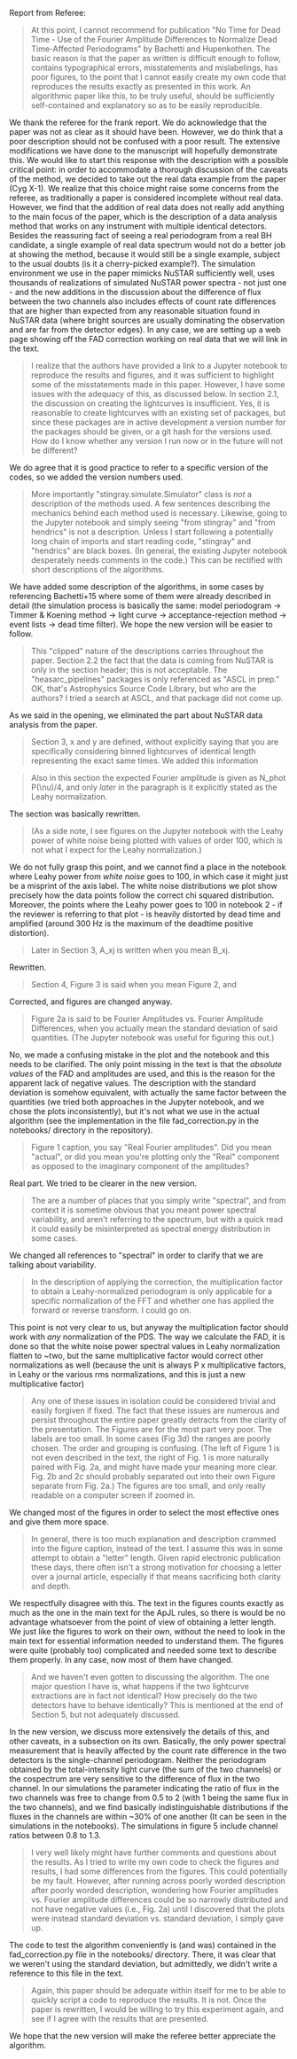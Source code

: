 Report from Referee:

> At this point, I cannot recommend for publication "No Time for Dead Time - Use of the Fourier Amplitude Differences to Normalize Dead Time-Affected Periodograms" by Bachetti and Hupenkothen. The basic reason is that the paper as written is difficult enough to follow, contains typographical errors, misstatements and mislabelings, has poor figures, to the point that I cannot easily create my own code that reproduces the results exactly as presented in this work. An algorithmic paper like this, to be truly useful, should be sufficiently self-contained and explanatory so as to be easily reproducible.

We thank the referee for the frank report. We do acknowledge that the paper was not as clear as it should have been. However, we do think that a poor description should not be confused with a poor result. The extensive modifications we have done to the manuscript will hopefully demonstrate this. We would like to start this response with the description with a possible critical point: in order to accommodate a thorough discussion of the caveats of the method, we decided to take out the real data example from the paper (Cyg X-1). We realize that this choice might raise some concerns from the referee, as traditionally a paper is considered incomplete without real data. However, we find that the addition of real data does not really add anything to the main focus of the paper, which is the description of a data analysis method that works on any instrument with multiple identical detectors. Besides the reassuring fact of seeing a real periodogram from a real BH candidate, a single example of real data spectrum would not do a better job at showing the method, because it would still be a single example, subject to the usual doubts (is it a cherry-picked example?). The simulation environment we use in the paper mimicks NuSTAR sufficiently well, uses thousands of realizations of simulated NuSTAR power spectra - not just one - and the new additions in the discussion about the difference of flux between the two channels also includes effects of count rate differences that are higher than expected from any reasonable situation found in NuSTAR data (where bright sources are usually dominating the observation and are far from the detector edges). In any case, we are setting up a web page showing off the FAD correction working on real data that we will link in the text.

> I realize that the authors have provided a link to a Jupyter notebook to reproduce the results and figures, and it was sufficient to highlight some of the misstatements made in this paper. However, I have some issues with the adequacy of this, as discussed below.
> In section 2.1, the discussion on creating the lightcurves is insufficient. Yes, it is reasonable to create lightcurves with an existing set of packages, but since these packages are in active development a version number for the packages should be given, or a git hash for the versions used.
> How do I know whether any version I run now or in the future will not be different?

We do agree that it is good practice to refer to a specific version of the codes, so we added the version numbers used.

> More importantly "stingray.simulate.Simulator" class is *not* a description of the methods used. A few sentences describing the mechanics behind each method used is necessary. Likewise, going to the Jupyter notebook and simply seeing "from stingray" and "from hendrics" is not a description. Unless I start following a potentially long chain of imports and start reading code, "stingray" and "hendrics" are black boxes. (In general, the existing Jupyter notebook desperately needs comments in the code.) This can be rectified with short descriptions of the algorithms.

We have added some description of the algorithms, in some cases by referencing Bachetti+15 where some of them were already described in detail (the simulation process is basically the same: model periodogram -> Timmer & Koening method -> light curve -> acceptance-rejection method -> event lists -> dead time filter). We hope the new version will be easier to follow.

> This "clipped" nature of the descriptions carries throughout the paper.
> Section 2.2 the fact that the data is coming from NuSTAR is only in the section header; this is not acceptable.
> The "heasarc_pipelines" packages is only referenced as "ASCL in prep." OK, that's Astrophysics Source Code Library, but who are the authors? I tried a search at ASCL, and that package did not come up.

As we said in the opening, we eliminated the part about NuSTAR data analysis from the paper.

> Section 3, x and y are defined, without explicitly saying that you are specifically considering binned lightcurves of identical length representing the exact same times.
We added this information

> Also in this section the expected Fourier amplitude is given as N_phot P(\nu)/4, and only *later* in the paragraph is it explicitly stated as the Leahy normalization.

The section was basically rewritten.

> (As a side note, I see figures on the Jupyter notebook with the Leahy power of white noise being plotted with values of order 100, which is not what I expect for the Leahy normalization.)

We do not fully grasp this point, and we cannot find a place in the notebook where Leahy power from _white noise_ goes to 100, in which case it might just be a misprint of the axis label. The white noise distributions we plot show precisely how the data points follow the correct chi squared distribution. Moreover, the points where the Leahy power goes to 100 in notebook 2 - if the reviewer is referring to that plot - is heavily distorted by dead time and amplified (around 300 Hz is the maximum of the deadtime positive distortion).

> Later in Section 3, A_xj is written when you mean B_xj.

Rewritten.

> Section 4, Figure 3 is said when you mean Figure 2, and

Corrected, and figures are changed anyway.

> Figure 2a is said to be Fourier Amplitudes vs. Fourier Amplitude Differences, when you actually mean the standard deviation of said quantities. (The Jupyter notebook was useful for figuring this out.)

No, we made a confusing mistake in the plot and the notebook and this needs to be clarified. The only point missing in the text is that the _absolute values_ of the FAD and amplitudes are used, and this is the reason for the apparent lack of negative values. The description with the standard deviation is somehow equivalent, with actually the same factor between the quantities (we tried both approaches in the Jupyter notebook, and we chose the plots inconsistently), but it's not what we use in the actual algorithm (see the implementation in the file fad_correction.py in the notebooks/ directory in the repository).

> Figure 1 caption, you say "Real Fourier amplitudes". Did you mean "actual", or did you mean you're plotting only the "Real" component as opposed to the imaginary component of the amplitudes?

Real part. We tried to be clearer in the new version.

> The are a number of places that you simply write "spectral", and from context it is sometime obvious that you meant power spectral variability, and aren't referring to the spectrum, but with a quick read it could easily be misinterpreted as spectral energy distribution in some cases.

We changed all references to "spectral" in order to clarify that we are talking about variability.

> In the description of applying the correction, the multiplication factor to obtain a Leahy-normalized periodogram is only applicable for a specific normalization of the FFT and whether one has applied the forward or reverse transform. I could go on.

This point is not very clear to us, but anyway the multiplication factor should work with _any_ normalization of the PDS. The way we calculate the FAD, it is done so that the white noise power spectral values in Leahy normalization flatten to ~two, but the same multiplicative factor would correct other normalizations as well (because the unit is always P x multiplicative factors, in Leahy or the various rms normalizations, and this is just a new multiplicative factor)

> Any one of these issues in isolation could be considered trivial and easily forgiven if fixed. The fact that these issues are numerous and persist throughout the entire paper greatly detracts from the clarity of the presentation.
> The Figures are for the most part very poor. The labels are too small. In some cases (Fig 3d) the ranges are poorly chosen. The order and grouping is confusing. (The left of Figure 1 is not even described in the text, the right of Fig. 1 is more naturally paired with Fig. 2a, and might have made your meaning more clear. Fig. 2b and 2c should probably separated out into their own Figure separate from Fig. 2a.) The figures are too small, and only really readable on a computer screen if zoomed in.

We changed most of the figures in order to select the most effective ones and give them more space.

> In general, there is too much explanation and description crammed into the figure caption, instead of the text. I assume this was in some attempt to obtain a "letter" length. Given rapid electronic publication these days, there often isn't a strong motivation for choosing a letter over a journal article, especially if that means sacrificing both clarity and depth.

We respectfully disagree with this. The text in the figures counts exactly as much as the one in the main text for the ApJL rules, so there is would be no advantage whatsoever from the point of view of obtaining a letter length. We just like the figures to work on their own, without the need to look in the main text for essential information needed to understand them. The figures were quite (probably too) complicated and needed some text to describe them properly. In any case, now most of them have changed.

> And we haven't even gotten to discussing the algorithm. The one major question I have is, what happens if the two lightcurve extractions are in fact not identical? How precisely do the two detectors have to behave identically? This is mentioned at the end of Section 5, but not adequately discussed.

In the new version, we discuss more extensively the details of this, and other caveats, in a subsection on its own. Basically, the only power spectral measurement that is heavily affected by the count rate difference in the two detectors is the single-channel periodogram. Neither the periodogram obtained by the total-intensity light curve (the sum of the two channels) or the cospectrum are very sensitive to the difference of flux in the two channel. In our simulations the parameter indicating the ratio of flux in the two channels was free to change from 0.5 to 2 (with 1 being the same flux in the two channels), and we find basically indistinguishable distributions if the fluxes in the channels are within ~30% of one another (It can be seen in the simulations in the notebooks). The simulations in figure 5 include channel ratios between 0.8 to 1.3.

> I very well likely might have further comments and questions about the results. As I tried to write my own code to check the figures and results, I had some differences from the figures. This could potentially be my fault. However, after running across poorly worded description after poorly worded description, wondering how Fourier amplitudes vs. Fourier amplitude differences could be so narrowly distributed and not have negative values (i.e., Fig. 2a) until I discovered that the plots were instead standard deviation vs. standard deviation, I simply gave up.

The code to test the algorithm conveniently is (and was) contained in the fad_correction.py file in the notebooks/ directory. There, it was clear that we weren't using the standard deviation, but admittedly, we didn't write a reference to this file in the text.

> Again, this paper should be adequate within itself for me to be able to quickly script a code to reproduce the results. It is not. Once the paper is rewritten, I would be willing to try this experiment again, and see if I agree with the results that are presented.

We hope that the new version will make the referee better appreciate the algorithm.
